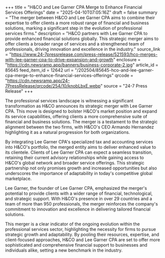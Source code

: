 +++
title = "H&CO and Lee Garner CPA Merge to Enhance Financial Services Offerings"
date = "2025-04-10T07:05:16Z"
draft = false
summary = "The merger between H&CO and Lee Garner CPA aims to combine their expertise to offer clients a more robust range of financial and business solutions, marking a significant step in the evolution of professional services firms."
description = "H&CO partners with Lee Garner CPA to provide enhanced financial solutions globally. This strategic merger aims to offer clients a broader range of services and a strengthened team of professionals, driving innovation and excellence in the industry."
source_link = "https://www.24-7pressrelease.com/press-release/521593/hco-merges-with-lee-garner-cpa-to-drive-expansion-and-growth"
enclosure = "https://cdn.newsramp.app/banners/business-corporate-2.jpg"
article_id = 85645
feed_item_id = 12642
url = "/202504/85645-hco-and-lee-garner-cpa-merge-to-enhance-financial-services-offerings"
qrcode = "https://cdn.newsramp.app/24-7PressRelease/qrcode/254/10/knobLbxE.webp"
source = "24-7 Press Release"
+++

<p>The professional services landscape is witnessing a significant transformation as H&CO announces its strategic merger with Lee Garner CPA. This move is designed to bolster H&CO's market position and expand its service capabilities, offering clients a more comprehensive suite of financial and business solutions. The merger is a testament to the strategic alignment between the two firms, with H&CO's CEO Armando Hernandez highlighting it as a natural progression for both organizations.</p><p>By integrating Lee Garner CPA's specialized tax and accounting services into H&CO's portfolio, the merged entity aims to deliver enhanced value to its clientele. Clients of Lee Garner CPA can expect a seamless transition, retaining their current advisory relationships while gaining access to H&CO's global network and broader service offerings. This strategic partnership not only promises growth and increased opportunities but also underscores the importance of adaptability in today's competitive global marketplace.</p><p>Lee Garner, the founder of Lee Garner CPA, emphasized the merger's potential to provide clients with a wider range of financial, technological, and strategic support. With H&CO's presence in over 29 countries and a team of more than 950 professionals, the merger reinforces the company's commitment to innovation and excellence in delivering tailored financial solutions.</p><p>This merger is a clear indicator of the ongoing evolution within the professional services sector, highlighting the necessity for firms to pursue strategic growth and adaptability. By pooling their resources, expertise, and client-focused approaches, H&CO and Lee Garner CPA are set to offer more sophisticated and comprehensive financial support to businesses and individuals alike, setting a new benchmark in the industry.</p>